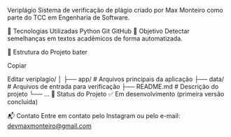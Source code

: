 Veriplágio
Sistema de verificação de plágio criado por Max Monteiro como parte do TCC em Engenharia de Software.

🚀 Tecnologias Utilizadas
Python
Git
GitHub
🎯 Objetivo
Detectar semelhanças em textos acadêmicos de forma automatizada.

📁 Estrutura do Projeto
bater

Copiar

Editar
veriplagio/
│
├── app/                 # Arquivos principais da aplicação
├── data/                # Arquivos de entrada para verificação
├── README.md            # Descrição do projeto
└── ...
📌 Status do Projeto
✅ Em desenvolvimento (primeira versão concluída)

📬 Contato
Entre em contato pelo Instagram ou pelo e-mail: devmaxmonteiro@gmail.com
